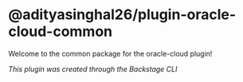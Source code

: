 # @adityasinghal26/plugin-oracle-cloud-common

Welcome to the common package for the oracle-cloud plugin!

_This plugin was created through the Backstage CLI_
